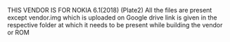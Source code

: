 THIS VENDOR IS FOR NOKIA 6.1(2018) (Plate2)
 All the files are present except vendor.img which is uploaded on Google drive link is given in the respective folder at which it needs to be present while building the vendor or ROM
